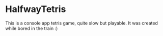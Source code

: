 # HalfwayTetris

This is a console app tetris game, quite slow but playable.
It was created while bored in the train :)
